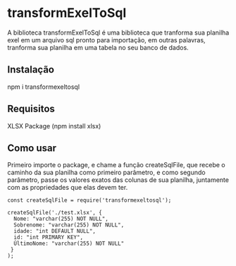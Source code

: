 # transformExelToSql
A biblioteca transformExelToSql é uma biblioteca que tranforma sua planilha exel em um arquivo sql pronto para importação, em outras palavras, tranforma sua planilha em uma tabela no seu banco de dados.

## Instalação
 
npm i transformexeltosql

## Requisitos
XLSX Package (npm install xlsx)

## Como usar

Primeiro importe o package, e chame a função createSqlFile, que recebe o caminho da sua planilha como primeiro parâmetro, e como
segundo parâmetro, passe os valores exatos das colunas de sua planilha, juntamente com as propriedades que elas devem ter.

```node
const createSqlFile = require('transformexeltosql');

createSqlFile('./test.xlsx', {
  Nome: "varchar(255) NOT NULL",
  Sobrenome: "varchar(255) NOT NULL",
  idade: "int DEFAULT NULL",
  id: "int PRIMARY KEY",
  ÚltimoNome: "varchar(255) NOT NULL"
 }
);

```
